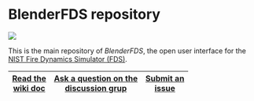 # BlenderFDS repository

![](https://github.com/firetools/blenderfds/wiki/images/logo.png)

This is the main repository of *BlenderFDS*, the open user interface for
the [NIST Fire Dynamics Simulator (FDS)](https://pages.nist.gov/fds-smv/).

| [Read the <br>wiki doc](https://github.com/firetools/blenderfds/wiki) | [Ask a question on the <br>discussion grup](https://groups.google.com/g/blenderfds) | [Submit an <br>issue](https://github.com/firetools/blenderfds/issues) |
| :---: | :---: | :---: |
